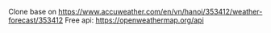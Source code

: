 Clone base on https://www.accuweather.com/en/vn/hanoi/353412/weather-forecast/353412
Free api: https://openweathermap.org/api
